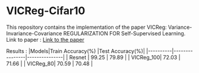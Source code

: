 # VICReg-Cifar10
This repository contains the implementation of the paper VICReg: Variance-Invariance-Covariance REGULARIZATION FOR Self-Supervised Learning. 
Link to paper : 
[Link to the paper](https://arxiv.org/pdf/2105.04906.pdf)

Results :
|Models|Train Accuracy(%) |Test Accuracy(%)|
|----------|----------------|---------------|
| Resnet |      99.25       |    79.89     |
| VICReg_100|   72.03       |    71.66     |
| VICReg_80|    70.59       |    70.48     |      
